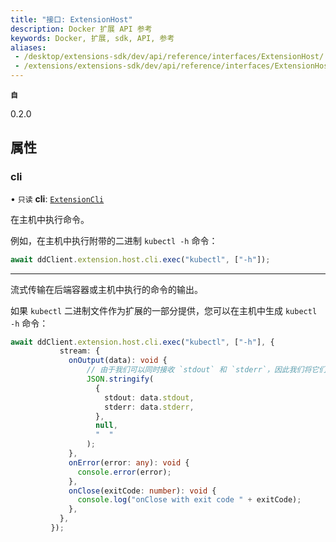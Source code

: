 ```yaml
---
title: "接口: ExtensionHost"
description: Docker 扩展 API 参考
keywords: Docker, 扩展, sdk, API, 参考
aliases:
 - /desktop/extensions-sdk/dev/api/reference/interfaces/ExtensionHost/
 - /extensions/extensions-sdk/dev/api/reference/interfaces/ExtensionHost/
---
```


**`自`**

0.2.0

## 属性

### cli

• `只读` **cli**: [`ExtensionCli`](ExtensionCli.md)

在主机中执行命令。

例如，在主机中执行附带的二进制 `kubectl -h` 命令：

```typescript
await ddClient.extension.host.cli.exec("kubectl", ["-h"]);
```

---

流式传输在后端容器或主机中执行的命令的输出。

如果 `kubectl` 二进制文件作为扩展的一部分提供，您可以在主机中生成 `kubectl -h` 命令：

```typescript
await ddClient.extension.host.cli.exec("kubectl", ["-h"], {
           stream: {
             onOutput(data): void {
                 // 由于我们可以同时接收 `stdout` 和 `stderr`，因此我们将它们包装在 JSON 对象中
                 JSON.stringify(
                   {
                     stdout: data.stdout,
                     stderr: data.stderr,
                   },
                   null,
                   "  "
                 );
             },
             onError(error: any): void {
               console.error(error);
             },
             onClose(exitCode: number): void {
               console.log("onClose with exit code " + exitCode);
             },
           },
         });
```
